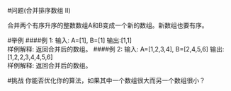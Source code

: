 #问题(合并排序数组 II)

合并两个有序升序的整数数组A和B变成一个新的数组。新数组也要有序。


#举例
####例 1:
    输入: A=[1], B=[1]
    输出:[1,1]	
    样例解释: 返回合并后的数组。
####例 2:
    输入: A=[1,2,3,4], B=[2,4,5,6]
    输出: [1,2,2,3,4,4,5,6]	
    样例解释: 返回合并后的数组。
 
#挑战
你能否优化你的算法，如果其中一个数组很大而另一个数组很小？


